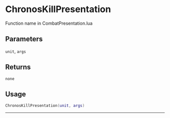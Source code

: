 # ChronosKillPresentation
Function name in CombatPresentation.lua
## Parameters
`unit`, `args`
## Returns
`none`
## Usage
```lua
ChronosKillPresentation(unit, args)
```
---
